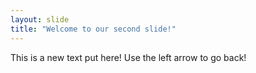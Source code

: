 ```yaml
---
layout: slide
title: "Welcome to our second slide!"
---
```

This is a new text put here!
Use the left arrow to go back!
